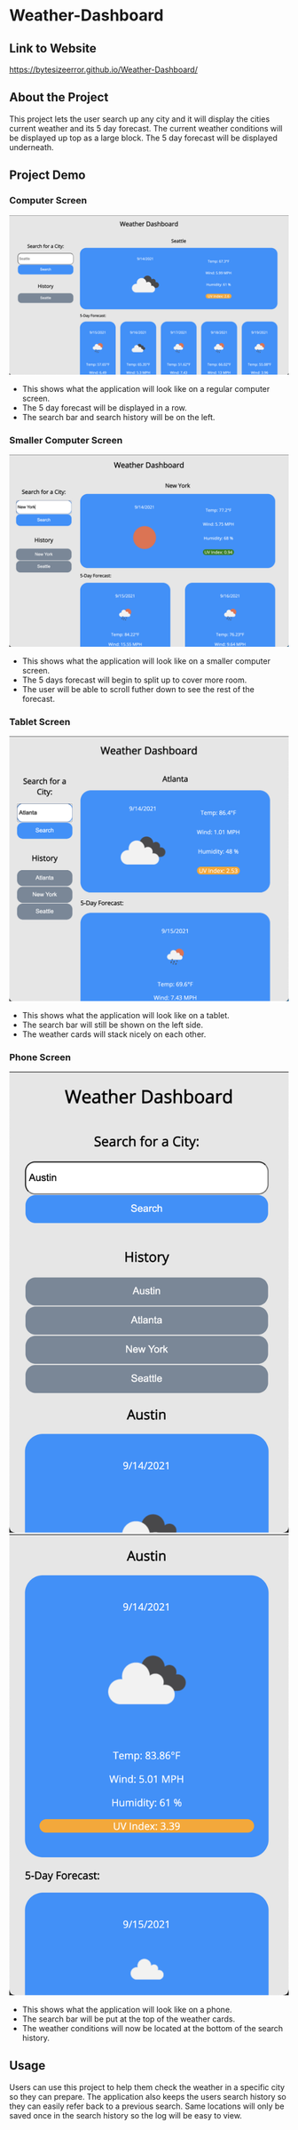 # Weather-Dashboard

## Link to Website
https://bytesizeerror.github.io/Weather-Dashboard/

## About the Project
This project lets the user search up any city and it will display the cities current weather and its 5 day forecast. The current weather conditions will be displayed up top as a large block. The 5 day forecast will be displayed underneath.

## Project Demo
### Computer Screen
![computer-screen](/assets/images/ComputerScreen.png)
* This shows what the application will look like on a regular computer screen. 
* The 5 day forecast will be displayed in a row.
* The search bar and search history will be on the left.

### Smaller Computer Screen
![small-screen](/assets/images/SmallerComputerScreen.png)
* This shows what the application will look like on a smaller computer screen.  
* The 5 days forecast will begin to split up to cover more room. 
* The user will be able to scroll futher down to see the rest of the forecast.

### Tablet Screen
![tablet-screen](/assets/images/TabletScreen.png)
* This shows what the application will look like on a tablet.
* The search bar will still be shown on the left side. 
* The weather cards will stack nicely on each other.

### Phone Screen
![phone-search](/assets/images/PhoneScreenSearch.png)
![phone-screen](/assets/images/PhoneScreen.png)
* This shows what the application will look like on a phone.
* The search bar will be put at the top of the weather cards.
* The weather conditions will now be located at the bottom of the search history.

## Usage
Users can use this project to help them check the weather in a specific city so they can prepare. The application also keeps the users search history so they can easily refer back to a previous search. Same locations will only be saved once in the search history so the log will be easy to view.
